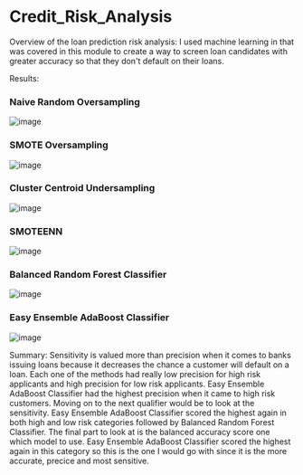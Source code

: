 # Credit_Risk_Analysis

Overview of the loan prediction risk analysis:
I used machine learning in that was covered in this module to create a way to screen loan candidates with greater accuracy so that they don't default on their loans.


Results:
### Naive Random Oversampling
![image](https://user-images.githubusercontent.com/92561003/155026816-ef773f4b-d7eb-4bc6-8947-e475fda0c042.png)

### SMOTE Oversampling
![image](https://user-images.githubusercontent.com/92561003/155026852-6c1495dc-4e24-4e7b-b5bd-e4a53e577081.png)

### Cluster Centroid Undersampling
![image](https://user-images.githubusercontent.com/92561003/155026924-2329dc8d-a1eb-475a-b239-2db9a6a0ff87.png)

### SMOTEENN
![image](https://user-images.githubusercontent.com/92561003/155026981-821c4b4c-a1ee-4ddf-b8a2-8ab3f61922f7.png)

### Balanced Random Forest Classifier
![image](https://user-images.githubusercontent.com/92561003/155027060-7b4a51cb-0b4a-4899-8a70-91f0069356d8.png)

### Easy Ensemble AdaBoost Classifier
![image](https://user-images.githubusercontent.com/92561003/155027099-c94f7efa-1aab-449c-8e5a-7b4014be8ea6.png)

Summary:
Sensitivity is valued more than precision when it comes to banks issuing loans because it decreases the chance a customer will default on a loan. Each one of the methods had really low precision for high risk applicants and high precision for low risk applicants. Easy Ensemble AdaBoost Classifier had the highest precision when it came to high risk customers.
Moving on to the next qualifier would be to look at the sensitivity. Easy Ensemble AdaBoost Classifier scored the highest again in both high and low risk categories followed by Balanced Random Forest Classifier.
The final part to look at is the balanced accuracy score one which model to use. Easy Ensemble AdaBoost Classifier scored the highest again in this category so this is the one I would go with since it is the more accurate, precice and most sensitive.
